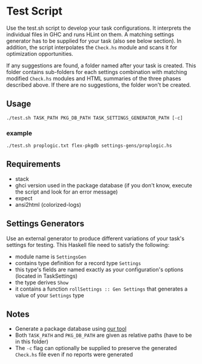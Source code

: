 # Test Script

Use the test.sh script to develop your task configurations.
It interprets the individual files in GHC and runs HLint on them.
A matching settings generator has to be supplied for your task (also see below section).
In addition, the script interpolates the `Check.hs` module and scans it for optimization opportunities.

If any suggestions are found, a folder named after your task is created.
This folder contains sub-folders for each settings combination with matching modified `Check.hs` modules and HTML summaries of the three phases described above.
If there are no suggestions, the folder won't be created.

## Usage

`./test.sh TASK_PATH PKG_DB_PATH TASK_SETTINGS_GENERATOR_PATH [-c]`

### example

`./test.sh proplogic.txt flex-pkgdb settings-gens/proplogic.hs`

## Requirements

- stack
- ghci version used in the package database (if you don't know, execute the script and look for an error message)
- expect
- ansi2html (colorized-logs)

## Settings Generators

Use an external generator to produce different variations of your task's settings for testing.
This Haskell file need to satisfy the following:

- module name is `SettingsGen`
- contains type definition for a record type `Settings`
- this type's fields are named exactly as your configuration's options (located in TaskSettings)
- the type derives `Show`
- it contains a function `rollSettings :: Gen Settings` that generates a value of your `Settings` type

## Notes

- Generate a package database using [our tool](https://github.com/fmidue/haskell-template-setup)
- Both `TASK_PATH` and `PKG_DB_PATH` are given as relative paths (have to be in this folder)
- The `-c` flag can optionally be supplied to preserve the generated `Check.hs` file even if no reports were generated
